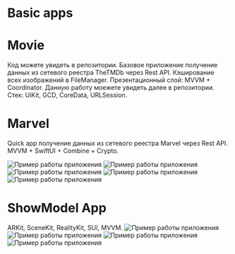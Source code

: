 # Basic apps

# Movie
Код можете увидеть в репозитории. 
Базовое приложение получение данных из сетевого реестра TheTMDb через Rest API. 
Кэширование всех изображений в FileManager.
Презентационный слой: MVVM + Coordinator.
Данную работу моежете увидеть далее в репозитории. 
Стек: UiKit, GCD, CoreData, URLSession. 

# Marvel
Quick app получение данных из сетевого реестра Marvel через Rest API. 
MVVM + SwiftUI + Combine + Crypto.

![Пример работы приложения](/screenShots/MarvelMain.png)
![Пример работы приложения](/screenShots/MarvelMainFind.png)
![Пример работы приложения](/screenShots/MarvelNotFound.png)
![Пример работы приложения](/screenShots/MarvelDetail.png)
![Пример работы приложения](/screenShots/MarvelComics.png)

# ShowModel App
ARKit, SceneKit, RealityKit, SUI, MVVM. 
![Пример работы приложения](/screenShots/ArKit1.PNG)
![Пример работы приложения](/screenShots/ArKit2.PNG)
![Пример работы приложения](/screenShots/ArKit3.PNG)
![Пример работы приложения](/screenShots/ArKit4.PNG)
